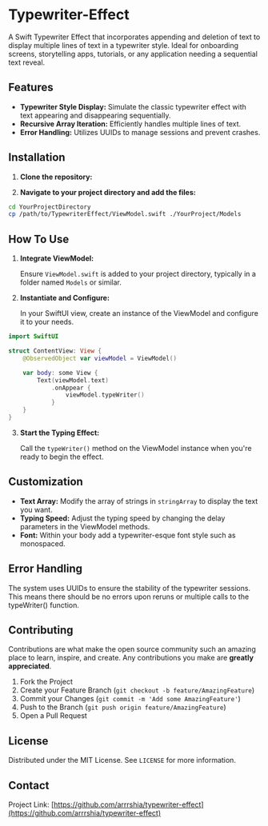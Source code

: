 
# Typewriter-Effect

A Swift Typewriter Effect that incorporates appending and deletion of text to display multiple lines of text in a typewriter style. Ideal for onboarding screens, storytelling apps, tutorials, or any application needing a sequential text reveal.

## Features

- **Typewriter Style Display:** Simulate the classic typewriter effect with text appearing and disappearing sequentially.
- **Recursive Array Iteration:** Efficiently handles multiple lines of text.
- **Error Handling:** Utilizes UUIDs to manage sessions and prevent crashes.

## Installation

1. **Clone the repository:**

2. **Navigate to your project directory and add the files:**

```bash
cd YourProjectDirectory
cp /path/to/TypewriterEffect/ViewModel.swift ./YourProject/Models
```

## How To Use

1. **Integrate ViewModel:**

    Ensure `ViewModel.swift` is added to your project directory, typically in a folder named `Models` or similar.

2. **Instantiate and Configure:**

    In your SwiftUI view, create an instance of the ViewModel and configure it to your needs.

```swift
import SwiftUI

struct ContentView: View {
    @ObservedObject var viewModel = ViewModel()

    var body: some View {
        Text(viewModel.text)
            .onAppear {
                viewModel.typeWriter()
            }
    }
}
```

3. **Start the Typing Effect:**

    Call the `typeWriter()` method on the ViewModel instance when you're ready to begin the effect.

## Customization

- **Text Array:** Modify the array of strings in `stringArray` to display the text you want.
- **Typing Speed:** Adjust the typing speed by changing the delay parameters in the ViewModel methods.
- **Font:** Within your body add a typewriter-esque font style such as monospaced.

## Error Handling

The system uses UUIDs to ensure the stability of the typewriter sessions. This means there should be no errors upon reruns or multiple calls to the typeWriter() function.

## Contributing

Contributions are what make the open source community such an amazing place to learn, inspire, and create. Any contributions you make are **greatly appreciated**.

1. Fork the Project
2. Create your Feature Branch (`git checkout -b feature/AmazingFeature`)
3. Commit your Changes (`git commit -m 'Add some AmazingFeature'`)
4. Push to the Branch (`git push origin feature/AmazingFeature`)
5. Open a Pull Request

## License

Distributed under the MIT License. See `LICENSE` for more information.

## Contact

Project Link: [https://github.com/arrrshia/typewriter-effect](https://github.com/arrrshia/typewriter-effect)

